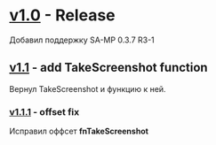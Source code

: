 # [v1.0](https://github.com/Tim4ukys/SA-MP-API/releases/tag/v1.0) - Release
Добавил поддержку SA-MP 0.3.7 R3-1

## [v1.1](https://github.com/Tim4ukys/SA-MP-API/releases/tag/v1.1) - add TakeScreenshot function
Вернул TakeScreenshot и функцию к ней. 

### [v1.1.1](https://github.com/Tim4ukys/SA-MP-API/releases/tag/v1.1.1) - offset fix
Исправил оффсет __fnTakeScreenshot__
